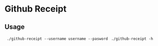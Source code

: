 # Github Receipt

## Usage


```  ./github-receipt --username username --pasword ```
```  ./github-receipt -h ```
